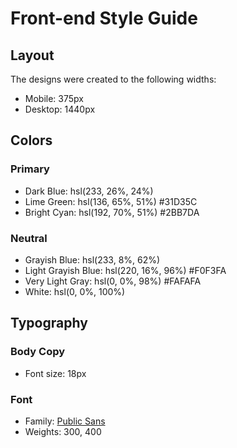 # Front-end Style Guide

## Layout

The designs were created to the following widths:

- Mobile: 375px
- Desktop: 1440px

## Colors

### Primary

- Dark Blue: hsl(233, 26%, 24%)
- Lime Green: hsl(136, 65%, 51%)  #31D35C
- Bright Cyan: hsl(192, 70%, 51%) #2BB7DA

### Neutral

- Grayish Blue: hsl(233, 8%, 62%)
- Light Grayish Blue: hsl(220, 16%, 96%) #F0F3FA
- Very Light Gray: hsl(0, 0%, 98%)  #FAFAFA
- White: hsl(0, 0%, 100%)

## Typography

### Body Copy

- Font size: 18px

### Font

- Family: [Public Sans](https://fonts.google.com/specimen/Public+Sans)
- Weights: 300, 400
